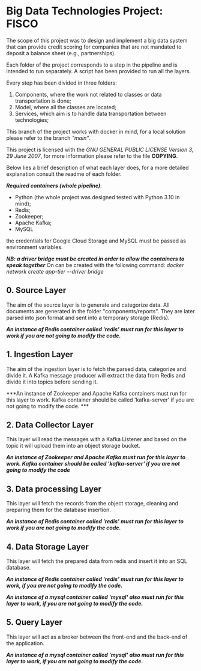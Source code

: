 # Big Data Technologies Project: FISCO

The scope of this project was to design and implement a big data system that can provide credit scoring for companies that are not mandated to deposit a balance sheet (e.g., partnerships).

Each folder of the project corresponds to a step in the pipeline and is intended to run separately.
A script has been provided to run all the layers.

Every step has been divided in three folders:
1. Components, where the work not related to classes or data transportation is done;
2. Model, where all the classes are located;
3. Services, which aim is to handle data transportation between technologies;

This branch of the project works with docker in mind, for a local solution please refer to the branch _"main"_.

This project is licensed with the *GNU GENERAL PUBLIC LICENSE Version 3, 29 June 2007*, for more information please refer to the file **COPYING**.

Below lies a brief description of what each layer does, for a more detailed explanation consult the readme of each folder.

***Required containers (whole pipeline)***:
+ Python (the whole project was designed tested with Python 3.10 in mind);
+ Redis;
+ Zookeeper;
+ Apache Kafka;
+ MySQL 

the credentials for Google Cloud Storage and MySQL must be passed as environment variables.

***NB: a driver bridge must be created in order to allow the containers to speak together***
On can be created with the following command: *docker network create app-tier --driver bridge*


## 0. Source Layer

The aim of the source layer is to generate and categorize data.
All documents are generated in the folder "components/reports".
They are later parsed into json format and sent into a temporary storage (Redis).

***An instance of Redis container called 'redis' must run for this layer to work if you are not going to modify the code.***

## 1. Ingestion Layer

The aim of the ingestion layer is to fetch the parsed data, categorize and divide it.
A Kafka message producer will extract the data from Redis and divide it into topics before sending it.

***An instance of Zookeeper and Apache Kafka containers must run for this layer to work. Kafka container should be called 'kafka-server' if you are not going to modify the code. ***

## 2. Data Collector Layer

This layer will read the messages with a Kafka Listener and based on the topic it will upload them into an object storage bucket.

***An instance of Zookeeper and Apache Kafka must run for this layer to work. Kafka container should be called 'kafka-server' if you are not going to modify the code***

## 3. Data processing Layer

This layer will fetch the records from the object storage, cleaning and preparing them for the database insertion.

***An instance of Redis container called 'redis' must run for this layer to work  if you are not going to modify the code.***

## 4. Data Storage Layer 

This layer will fetch the prepared data from redis and insert it into an SQL database.


***An instance of Redis container called 'redis' must run for this layer to work, if you are not going to modify the code.***

***An instance of a mysql container called 'mysql' also must run for this layer to work, if you are not going to modify the code.***

## 5. Query Layer

This layer will act as a broker between the front-end and the back-end of the application.

***An instance of a mysql container called 'mysql' also must run for this layer to work, if you are not going to modify the code.***

